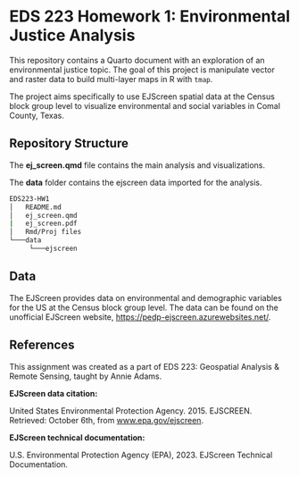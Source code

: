 # EDS 223 Homework 1: Environmental Justice Analysis

This repository contains a Quarto document with an exploration of an environmental justice topic. The goal of this project is manipulate vector and raster data to build multi-layer maps in R with `tmap`.

The project aims specifically to use EJScreen spatial data at the Census block group level to visualize environmental and social variables in Comal County, Texas.

## Repository Structure

The **ej_screen.qmd** file contains the main analysis and visualizations.

The **data** folder contains the ejscreen data imported for the analysis.

``` bash
EDS223-HW1
│   README.md
│   ej_screen.qmd
|   ej_screen.pdf
│   Rmd/Proj files    
└───data
     └───ejscreen
```

## Data

The EJScreen provides data on environmental and demographic variables for the US at the Census block group level. The data can be found on the unofficial EJScreen website, <https://pedp-ejscreen.azurewebsites.net/>.

## References

This assignment was created as a part of EDS 223: Geospatial Analysis & Remote Sensing, taught by Annie Adams.

**EJScreen data citation:**

United States Environmental Protection Agency. 2015. EJSCREEN. Retrieved: October 6th, from www.epa.gov/ejscreen.

**EJScreen technical documentation:**

U.S. Environmental Protection Agency (EPA), 2023. EJScreen Technical Documentation.
